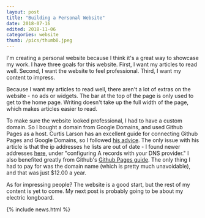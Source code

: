 ```yaml
---
layout: post
title: "Building a Personal Website"
date: 2018-07-16
edited: 2018-11-06
categories: website
thumb: /pics/thumb0.jpeg
---
```

		
I'm creating a personal website because I think it's a great way to showcase my work. I have three goals for this website. First, I want my articles to read well. Second, I want the website to feel professional. Third, I want my content to impress.

Because I want my articles to read well, there aren't a lot of extras on the website - no ads or widgets. The bar at the top of the page is only used to get to the home page. Writing doesn't take up the full width of the page, which makes articles easier to read.

To make sure the website looked professional, I had to have a custom domain. So I bought a domain from Google Domains, and used Github Pages as a host. Curtis Larson has an excellent guide for connecting Github Pages and Google Domains, so I followed  [his advice](http://www.curtismlarson.com/blog/2015/04/12/github-pages-google-domains/). The only issue with his article is that the ip addresses he lists are out of date - I found newer addresses [here](https://help.github.com/articles/setting-up-an-apex-domain/), under "configuring A records with your DNS provider." I also benefited greatly from Github's [Github Pages guide](https://pages.github.com/). The only thing I had to pay for was the domain name (which is pretty much unavoidable), and that was just $12.00 a year.

As for impressing people? The website is a good start, but the rest of my content is yet to come. My next post is probably going to be about my electric longboard.

{% include news.html %}
